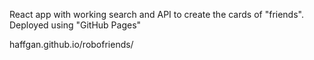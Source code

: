 React app with working search and API to create the cards of "friends". Deployed using "GitHub Pages"

haffgan.github.io/robofriends/
